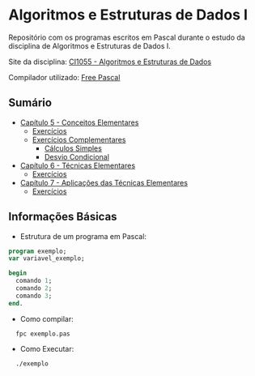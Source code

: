# Algoritmos e Estruturas de Dados I
Repositório com os programas escritos em Pascal durante o estudo da disciplina de Algoritmos e Estruturas de Dados I.

Site da disciplina: [CI1055 - Algoritmos e Estruturas de Dados](http://www.inf.ufpr.br/cursos/ci055/)

Compilador utilizado: [Free Pascal](https://www.freepascal.org/)



## Sumário

* [Capítulo 5 - Conceitos Elementares](https://github.com/kimurarh/alg1/tree/master/cap5)
  * [Exercícios](https://github.com/kimurarh/alg1/tree/master/cap5/exerc)
  * [Exercícios Complementares](https://github.com/kimurarh/alg1/tree/master/cap5/exerc_comp)
    * [Cálculos Simples](https://github.com/kimurarh/alg1/tree/master/cap5/exerc_comp/calc_simples)
    * [Desvio Condicional](https://github.com/kimurarh/alg1/tree/master/cap5/exerc_comp/desvio_cond)
* [Capítulo 6 - Técnicas Elementares]()
  * [Exercícios]()
* [Capítulo 7 - Aplicações das Técnicas Elementares]()
  * [Exercícios]()
  
  

## Informações Básicas 

- Estrutura de um programa em Pascal:
```pascal
program exemplo;
var variavel_exemplo;

begin
  comando 1;
  comando 2;
  comando 3;
end.
```

- Como compilar:
```
  fpc exemplo.pas
```

- Como Executar:
```
  ./exemplo
```
